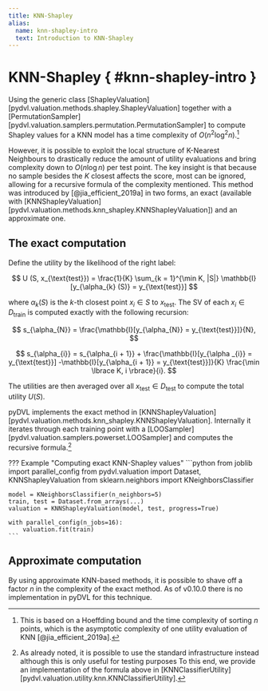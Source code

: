 ```yaml
---
title: KNN-Shapley
alias:
  name: knn-shapley-intro
  text: Introduction to KNN-Shapley
---
```


# KNN-Shapley { #knn-shapley-intro }

Using the generic class
[ShapleyValuation][pydvl.valuation.methods.shapley.ShapleyValuation] together
with a
[PermutationSampler][pydvl.valuation.samplers.permutation.PermutationSampler]
to compute Shapley values for a KNN model has a time complexity of 
$O(n^2 \log^2 n).$[^1]

However, it is possible to exploit the local structure of K-Nearest Neighbours
to drastically reduce the amount of utility evaluations and bring complexity
down to $O(n \log n)$ per test point. The key insight is that  because no sample
besides the $K$ closest affects the score, most can be ignored, allowing for a
recursive formula of the complexity mentioned. This method was introduced by
[@jia_efficient_2019a] in two forms, an exact (available with
[KNNShapleyValuation][pydvl.valuation.methods.knn_shapley.KNNShapleyValuation])
and an approximate one.


## The exact computation

Define the utility by the likelihood of the right label:

$$ U (S, x_{\text{test}}) = \frac{1}{K}  \sum_{k = 1}^{\min K, |S|}
   \mathbb{I}[y_{\alpha_{k} (S)} = y_{\text{test}}] $$

where $\alpha_{k} (S)$ is the $k$-th closest point $x_{i} \in S$ to 
$x_{\text{test}}$. The SV of each $x_{i} \in 
D_{\text{train}}$ is computed exactly with the following recursion:

$$ s_{\alpha_{N}} = \frac{\mathbb{I}[y_{\alpha_{N}} =
   y_{\text{test}}]}{N}, $$

$$ s_{\alpha_{i}} = s_{\alpha_{i + 1}} + \frac{\mathbb{I}[y_{\alpha
   _{i}} = y_{\text{test}}] -\mathbb{I}[y_{\alpha_{i + 1}} =
   y_{\text{test}}]}{K}  \frac{\min \lbrace K, i \rbrace}{i}.  $$

The utilities are then averaged over all $x_{\text{test}} \in 
D_{\text{test}}$ to compute the total utility $U (S).$

pyDVL implements the exact method in
[KNNShapleyValuation][pydvl.valuation.methods.knn_shapley.KNNShapleyValuation].
Internally it iterates through each training point with a
[LOOSampler][pydvl.valuation.samplers.powerset.LOOSampler] and computes the
recursive formula.[^2]

??? Example "Computing exact KNN-Shapley values"
    ```python
    from joblib import parallel_config
    from pydvl.valuation import Dataset, KNNShapleyValuation
    from sklearn.neighbors import KNeighborsClassifier
    
    model = KNeighborsClassifier(n_neighbors=5)
    train, test = Dataset.from_arrays(...)
    valuation = KNNShapleyValuation(model, test, progress=True)
    
    with parallel_config(n_jobs=16):
        valuation.fit(train)
    ```

## Approximate computation

By using approximate KNN-based methods, it is possible to shave off a factor $n$
in the complexity of the exact method. As of v0.10.0 there is no implementation
in pyDVL for this technique.

[^1]: This is based on a Hoeffding bound and the time complexity of sorting $n$
      points, which is the asymptotic complexity of one utility evaluation of
      KNN [@jia_efficient_2019a].
[^2]: As already noted, it is possible to use the standard infrastructure instead
      although this is only useful for testing purposes To this end, we provide
      an implementation of the formula above in
      [KNNClassifierUtility][pydvl.valuation.utility.knn.KNNClassifierUtility].
